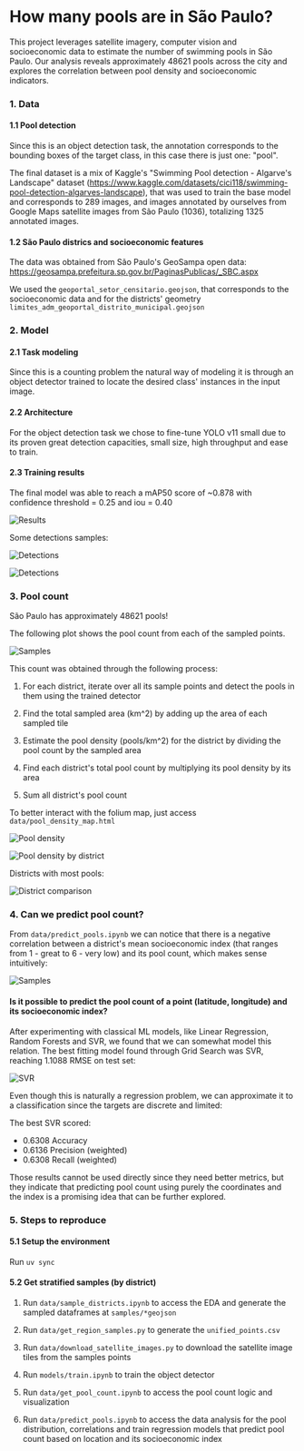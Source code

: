 # How many pools are in São Paulo? 

This project leverages satellite imagery, computer vision and socioeconomic data to estimate the number of swimming pools in São Paulo. Our analysis reveals approximately 48621 pools across the city and explores the correlation between pool density and socioeconomic indicators.

### 1. Data
#### 1.1 Pool detection
Since this is an object detection task, the annotation corresponds to the bounding boxes of the target class, in this case there is just one: "pool".

The final dataset is a mix of Kaggle's "Swimming Pool detection - Algarve's Landscape" dataset (https://www.kaggle.com/datasets/cici118/swimming-pool-detection-algarves-landscape), that was used to train the base model and corresponds to 289 images, and images annotated by ourselves from Google Maps satellite images from São Paulo (1036), totalizing  1325 annotated images.

#### 1.2 São Paulo districs and socioeconomic features
The data was obtained from São Paulo's GeoSampa open data:
https://geosampa.prefeitura.sp.gov.br/PaginasPublicas/_SBC.aspx

We used the `geoportal_setor_censitario.geojson`, that corresponds to the socioeconomic data and for the districts' geometry `limites_adm_geoportal_distrito_municipal.geojson`

### 2. Model

#### 2.1 Task modeling
Since this is a counting problem the natural way of modeling it is through an object detector trained to locate the desired class' instances in the input image.

#### 2.2 Architecture
For the object detection task we chose to fine-tune YOLO v11 small due to its proven great detection capacities, small size, high throughput and ease to train.

#### 2.3 Training results
The final model was able to reach a mAP50 score of ~0.878 with confidence threshold = 0.25 and iou = 0.40

![Results](./models/vision/results.png)

Some detections samples:

![Detections](./models/vision/val_batch0_pred.jpg)

![Detections](./models/vision/val_batch2_pred.jpg)

### 3. Pool count
São Paulo has approximately 48621 pools!

The following plot shows the pool count from each of the sampled points.

![Samples](data/pool_count_distribution.png)

This count was obtained through the following process:

1. For each district, iterate over all its sample points and detect the pools in them using the trained detector

2. Find the total sampled area (km^2) by adding up the area of each sampled tile

3. Estimate the pool density (pools/km^2) for the district by dividing the pool count by the sampled area

4. Find each district's total pool count by multiplying its pool density by its area

5. Sum all district's pool count

To better interact with the folium map, just access `data/pool_density_map.html`

![Pool density](./data/folium.png)

![Pool density by district](./data/folium2.png)

Districts with most pools:

![District comparison](./data/district_comparison.png)


### 4. Can we predict pool count?
From `data/predict_pools.ipynb` we can notice that there is a negative correlation between a district's mean socioeconomic index (that ranges from 1 - great to 6 - very low) and its pool count, which makes sense intuitively:

![Samples](data/correlation.png)

#### Is it possible to predict the pool count of a point (latitude, longitude) and its socioeconomic index?

After experimenting with classical ML models, like Linear Regression, Random Forests and SVR, we found that we can somewhat model this relation. The best fitting model found through Grid Search was SVR, reaching 1.1088 RMSE on test set:

![SVR](data/best_svr.png)

Even though this is naturally a regression problem, we can approximate it to a classification since the targets are discrete and limited:

The best SVR scored:
* 0.6308 Accuracy
* 0.6136 Precision (weighted)
* 0.6308 Recall (weighted)

Those results cannot be used directly since they need better metrics, but they indicate that predicting pool count using purely the coordinates and the index is a promising idea that can be further explored.

### 5. Steps to reproduce
#### 5.1 Setup the environment
Run `uv sync`

#### 5.2 Get stratified samples (by district)
1. Run `data/sample_districts.ipynb` to access the EDA and generate the sampled dataframes at `samples/*geojson`

2. Run `data/get_region_samples.py` to generate the `unified_points.csv`

3. Run `data/download_satellite_images.py` to download the satellite image tiles from the samples points

4. Run `models/train.ipynb` to train the object detector

5. Run `data/get_pool_count.ipynb` to access the pool count logic and visualization

6. Run `data/predict_pools.ipynb` to access the data analysis for the pool distribution, correlations and train regression models that predict pool count based on location and its socioeconomic index